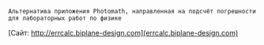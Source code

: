 ```
Альтернатива приложения Photomath, направленная на подсчёт погрешности для лабораторных работ по физике
```

[Сайт: http://errcalc.biplane-design.com](errcalc.biplane-design.com)
